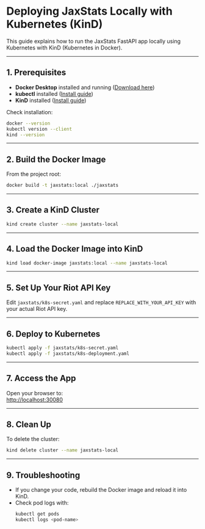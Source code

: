 # Deploying JaxStats Locally with Kubernetes (KinD)

This guide explains how to run the JaxStats FastAPI app locally using Kubernetes with KinD (Kubernetes in Docker).

---

## 1. Prerequisites

- **Docker Desktop** installed and running ([Download here](https://www.docker.com/products/docker-desktop/))
- **kubectl** installed ([Install guide](https://kubernetes.io/docs/tasks/tools/))
- **KinD** installed ([Install guide](https://kind.sigs.k8s.io/docs/user/quick-start/#installation))

Check installation:
```sh
docker --version
kubectl version --client
kind --version
```

---

## 2. Build the Docker Image

From the project root:
```sh
docker build -t jaxstats:local ./jaxstats
```

---

## 3. Create a KinD Cluster

```sh
kind create cluster --name jaxstats-local
```

---

## 4. Load the Docker Image into KinD

```sh
kind load docker-image jaxstats:local --name jaxstats-local
```

---

## 5. Set Up Your Riot API Key

Edit `jaxstats/k8s-secret.yaml` and replace `REPLACE_WITH_YOUR_API_KEY` with your actual Riot API key.

---

## 6. Deploy to Kubernetes

```sh
kubectl apply -f jaxstats/k8s-secret.yaml
kubectl apply -f jaxstats/k8s-deployment.yaml
```

---

## 7. Access the App

Open your browser to:  
[http://localhost:30080](http://localhost:30080)

---

## 8. Clean Up

To delete the cluster:
```sh
kind delete cluster --name jaxstats-local
```

---

## 9. Troubleshooting

- If you change your code, rebuild the Docker image and reload it into KinD.
- Check pod logs with:
  ```sh
  kubectl get pods
  kubectl logs <pod-name>
  ``` 